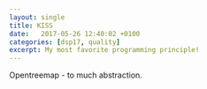 ```yaml
---
layout: single
title: KISS
date:   2017-05-26 12:40:02 +0100
categories: [dsp17, quality]
excerpt: My most favorite programming principle!
---
```



Opentreemap - to much abstraction.